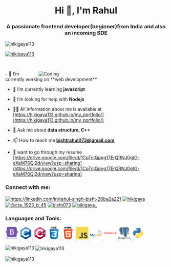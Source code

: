 <h1 align="center">Hi 👋, I'm Rahul</h1>
<h3 align="center">A passionate frontend developer(beginner)from India and also an incoming SDE</h3>

<p align="left"> <img src="https://komarev.com/ghpvc/?username=hikigaya113&label=Profile%20views&color=0e75b6&style=flat" alt="hikigaya113" /> </p>


<p align="left"> <a href="https://github.com/ryo-ma/github-profile-trophy"><img src="https://github-profile-trophy.vercel.app/?username=hikigaya113" alt="hikigaya113" /></a> </p>

<p align="left"> <a href="https://twitter.com/" target="blank"><img src="https://img.shields.io/twitter/follow/?logo=twitter&style=for-the-badge" alt="" /></a> </p>
<img align="right" alt="Coding" width="400" src="https://camo.githubusercontent.com/6607041227d81f650340ff070cc2843518acad359b57e5bb054a9fb7127aa041/68747470733a2f2f63646e2e6472696262626c652e636f6d2f75736572732f323634363432332f73637265656e73686f74732f353530373139362f636f6d70757465722e676966"> 
- 🔭 I’m currently working on **web development**

- 🌱 I’m currently learning **javascript**

- 🤝 I’m looking for help with **Nodejs**

- 👨‍💻 All information about me is available at [https://hikigaya113.github.io/my_portfolio/](https://hikigaya113.github.io/my_portfolio/)

- 💬 Ask me about **data structure, C++**

- 📫 How to reach me **bishtrahul073@gmail.com**

- 📄 want to go through my resume [https://drive.google.com/file/d/1CpTnlQpng17ErQRNJ0gtG-eXaM76Qj2d/view?usp=sharing](https://drive.google.com/file/d/1CpTnlQpng17ErQRNJ0gtG-eXaM76Qj2d/view?usp=sharing)

<h3 align="left">Connect with me:</h3>
<p align="left">
<a href="https://linkedin.com/in/https://linkedin.com/in/rahul-singh-bisht-26ba2a221" target="blank"><img align="center" src="https://raw.githubusercontent.com/rahuldkjain/github-profile-readme-generator/master/src/images/icons/Social/linked-in-alt.svg" alt="https://linkedin.com/in/rahul-singh-bisht-26ba2a221" height="30" width="40" /></a>
<a href="https://www.codechef.com/users/hikigaya" target="blank"><img align="center" src="https://cdn.jsdelivr.net/npm/simple-icons@3.1.0/icons/codechef.svg" alt="hikigaya" height="30" width="40" /></a>
<a href="https://www.hackerrank.com/@cse_1923_b_45" target="blank"><img align="center" src="https://raw.githubusercontent.com/rahuldkjain/github-profile-readme-generator/master/src/images/icons/Social/hackerrank.svg" alt="@cse_1923_b_45" height="30" width="40" /></a>
<a href="https://codeforces.com/profile/bisht073" target="blank"><img align="center" src="https://raw.githubusercontent.com/rahuldkjain/github-profile-readme-generator/master/src/images/icons/Social/codeforces.svg" alt="bisht073" height="30" width="40" /></a>
<a href="https://www.leetcode.com/hikigaya_" target="blank"><img align="center" src="https://raw.githubusercontent.com/rahuldkjain/github-profile-readme-generator/master/src/images/icons/Social/leet-code.svg" alt="hikigaya_" height="30" width="40" /></a>
</p>

<h3 align="left">Languages and Tools:</h3>
<p align="left"> <a href="https://getbootstrap.com" target="_blank" rel="noreferrer"> <img src="https://raw.githubusercontent.com/devicons/devicon/master/icons/bootstrap/bootstrap-plain-wordmark.svg" alt="bootstrap" width="40" height="40"/> </a> <a href="https://www.cprogramming.com/" target="_blank" rel="noreferrer"> <img src="https://raw.githubusercontent.com/devicons/devicon/master/icons/c/c-original.svg" alt="c" width="40" height="40"/> </a> <a href="https://www.w3schools.com/cpp/" target="_blank" rel="noreferrer"> <img src="https://raw.githubusercontent.com/devicons/devicon/master/icons/cplusplus/cplusplus-original.svg" alt="cplusplus" width="40" height="40"/> </a> <a href="https://www.w3schools.com/css/" target="_blank" rel="noreferrer"> <img src="https://raw.githubusercontent.com/devicons/devicon/master/icons/css3/css3-original-wordmark.svg" alt="css3" width="40" height="40"/> </a> <a href="https://www.w3.org/html/" target="_blank" rel="noreferrer"> <img src="https://raw.githubusercontent.com/devicons/devicon/master/icons/html5/html5-original-wordmark.svg" alt="html5" width="40" height="40"/> </a> <a href="https://developer.mozilla.org/en-US/docs/Web/JavaScript" target="_blank" rel="noreferrer"> <img src="https://raw.githubusercontent.com/devicons/devicon/master/icons/javascript/javascript-original.svg" alt="javascript" width="40" height="40"/> </a> <a href="https://www.mysql.com/" target="_blank" rel="noreferrer"> <img src="https://raw.githubusercontent.com/devicons/devicon/master/icons/mysql/mysql-original-wordmark.svg" alt="mysql" width="40" height="40"/> </a> <a href="https://www.oracle.com/" target="_blank" rel="noreferrer"> <img src="https://raw.githubusercontent.com/devicons/devicon/master/icons/oracle/oracle-original.svg" alt="oracle" width="40" height="40"/> </a> <a href="https://www.postgresql.org" target="_blank" rel="noreferrer"> <img src="https://raw.githubusercontent.com/devicons/devicon/master/icons/postgresql/postgresql-original-wordmark.svg" alt="postgresql" width="40" height="40"/> </a> <a href="https://www.python.org" target="_blank" rel="noreferrer"> <img src="https://raw.githubusercontent.com/devicons/devicon/master/icons/python/python-original.svg" alt="python" width="40" height="40"/> </a> </p>

<p><img align="left" src="https://github-readme-stats.vercel.app/api/top-langs?username=hikigaya113&show_icons=true&locale=en&layout=compact" alt="hikigaya113" /></p>

<p>&nbsp;<img align="center" src="https://github-readme-stats.vercel.app/api?username=hikigaya113&show_icons=true&locale=en" alt="hikigaya113" /></p>

<p><img align="center" src="https://github-readme-streak-stats.herokuapp.com/?user=hikigaya113&" alt="hikigaya113" /></p>

